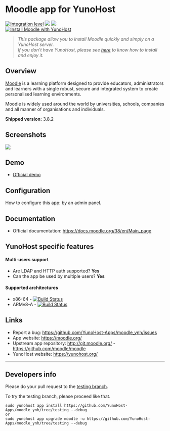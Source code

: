 # Moodle app for YunoHost

[![Integration level](https://dash.yunohost.org/integration/moodle.svg)](https://dash.yunohost.org/appci/app/moodle) ![](https://ci-apps.yunohost.org/ci/badges/moodle.status.svg) ![](https://ci-apps.yunohost.org/ci/badges/moodle.maintain.svg)  
[![Install Moodle with YunoHost](https://install-app.yunohost.org/install-with-yunohost.png)](https://install-app.yunohost.org/?app=moodle)

> *This package allow you to install Moodle quickly and simply on a YunoHost server.  
If you don't have YunoHost, please see [here](https://yunohost.org/#/install) to know how to install and enjoy it.*

## Overview
[Moodle](https://moodle.org) is a learning platform designed to provide educators, administrators and learners with a single robust, secure and integrated system to create personalised learning environments.

Moodle is widely used around the world by universities, schools, companies and all manner of organisations and individuals.

**Shipped version:** 3.8.2

## Screenshots

![](https://upload.wikimedia.org/wikipedia/commons/3/36/Moodle_2.0_on_Firefox_4.0.png)

## Demo

* [Official demo](https://sandbox.moodledemo.net/)

## Configuration

How to configure this app: by an admin panel.

## Documentation

 * Official documentation: https://docs.moodle.org/38/en/Main_page

## YunoHost specific features

#### Multi-users support

* Are LDAP and HTTP auth supported? **Yes** 
* Can the app be used by multiple users? **Yes**

#### Supported architectures

* x86-64 - [![Build Status](https://ci-apps.yunohost.org/ci/logs/moodle%20%28Apps%29.svg)](https://ci-apps.yunohost.org/ci/apps/moodle/)
* ARMv8-A - [![Build Status](https://ci-apps-arm.yunohost.org/ci/logs/moodle%20%28Apps%29.svg)](https://ci-apps-arm.yunohost.org/ci/apps/moodle/)

## Links

 * Report a bug: https://github.com/YunoHost-Apps/moodle_ynh/issues
 * App website: https://moodle.org/
 * Upstream app repository: http://git.moodle.org/ - https://github.com/moodle/moodle 
 * YunoHost website: https://yunohost.org/

---

Developers info
----------------

Please do your pull request to the [testing branch](https://github.com/YunoHost-Apps/moodle_ynh/tree/testing).

To try the testing branch, please proceed like that.
```
sudo yunohost app install https://github.com/YunoHost-Apps/moodle_ynh/tree/testing --debug
or
sudo yunohost app upgrade moodle -u https://github.com/YunoHost-Apps/moodle_ynh/tree/testing --debug
```
